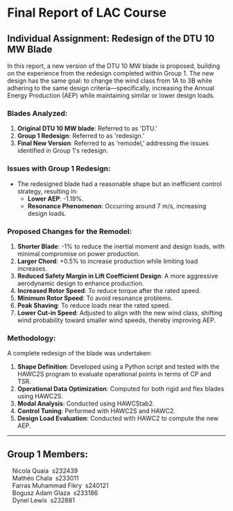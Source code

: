 # Final Report of LAC Course

## Individual Assignment: Redesign of the DTU 10 MW Blade

In this report, a new version of the DTU 10 MW blade is proposed, building on the experience from the redesign completed within Group 1. The new design has the same goal: to change the wind class from 1A to 3B while adhering to the same design criteria—specifically, increasing the Annual Energy Production (AEP) while maintaining similar or lower design loads.

### Blades Analyzed:
1. **Original DTU 10 MW blade**: Referred to as 'DTU.'
2. **Group 1 Redesign**: Referred to as 'redesign.'
3. **Final New Version**: Referred to as 'remodel,' addressing the issues identified in Group 1's redesign.

### Issues with Group 1 Redesign:
- The redesigned blade had a reasonable shape but an inefficient control strategy, resulting in:
  - **Lower AEP**: -1.19%.
  - **Resonance Phenomenon**: Occurring around 7 m/s, increasing design loads.

### Proposed Changes for the Remodel:
1. **Shorter Blade**: -1% to reduce the inertial moment and design loads, with minimal compromise on power production.
2. **Larger Chord**: +0.5% to increase production while limiting load increases.
3. **Reduced Safety Margin in Lift Coefficient Design**: A more aggressive aerodynamic design to enhance production.
4. **Increased Rotor Speed**: To reduce torque after the rated speed.
5. **Minimum Rotor Speed**: To avoid resonance problems.
6. **Peak Shaving**: To reduce loads near the rated speed.
7. **Lower Cut-in Speed**: Adjusted to align with the new wind class, shifting wind probability toward smaller wind speeds, thereby improving AEP.

### Methodology:
A complete redesign of the blade was undertaken:
1. **Shape Definition**: Developed using a Python script and tested with the HAWC2S program to evaluate operational points in terms of CP and TSR.
2. **Operational Data Optimization**: Computed for both rigid and flex blades using HAWC2S.
3. **Modal Analysis**: Conducted using HAWCStab2.
4. **Control Tuning**: Performed with HAWC2S and HAWC2.
5. **Design Load Evaluation**: Conducted with HAWC2 to compute the new AEP.

---

## Group 1 Members:
&nbsp;&nbsp;&nbsp;Nicola Quaia&nbsp;&nbsp;s232439  
&nbsp;&nbsp;&nbsp;Mathéo Chala&nbsp;&nbsp;s233011  
&nbsp;&nbsp;&nbsp;Farras Muhammad Fikry&nbsp;&nbsp;s240121  
&nbsp;&nbsp;&nbsp;Bogusz Adam Glaza&nbsp;&nbsp;s233186  
&nbsp;&nbsp;&nbsp;Dynel Lewis&nbsp;&nbsp;s232881  
